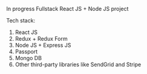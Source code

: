 In progress
Fullstack React JS + Node JS project 

Tech stack:
1. React JS
2. Redux + Redux Form
3. Node JS + Express JS
4. Passport
5. Mongo DB
6. Other third-party libraries like SendGrid and Stripe
